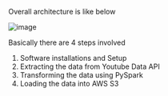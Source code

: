 Overall architecture is like below


![image](https://github.com/user-attachments/assets/70cbb0ab-a791-48a7-96af-8457bab9d1d1)

Basically there are 4 steps involved



   1. Software installations and Setup
   2. Extracting the data from Youtube Data API
   3. Transforming the data using PySpark
   4. Loading the data into AWS S3
